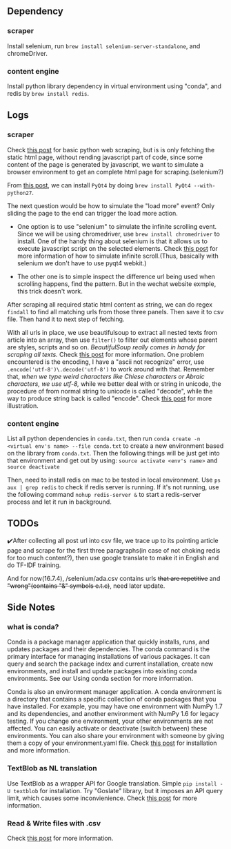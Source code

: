 ## Dependency

### scraper

Install selenium, run `brew install selenium-server-standalone`, and chromeDriver.

### content engine

Install python library dependency in virtual environment using "conda", and redis by `brew install redis`.

## Logs

### scraper

Check [this post](http://docs.python-guide.org/en/latest/scenarios/scrape/) for basic python web scraping, but is is only fetching the static html page, without rending javascript part of code, since some content of the page is generated by javascript, we want to simulate a browser environment to get an complete html page for scraping.(selenium?)

From [this post](http://stackoverflow.com/questions/29449982/installing-pyqt4-with-brew), we can install `PyQt4` by doing `brew install PyQt4 --with-python27`.

The next question would be how to simulate the "load more" event? Only sliding the page to the end can trigger the load more action.

- One option is to use "selenium" to simulate the infinite scrolling event. Since we will be using chromedriver, use `brew install chromedriver` to install. One of the handy thing about selenium is that it allows us to execute javascript script on the selected elements. Check [this post](http://stackoverflow.com/questions/21006940/how-to-load-all-entries-in-an-infinite-scroll-at-once-to-parse-the-html-in-pytho) for more information of how to simulate infinite scroll.(Thus, basically with selenium we don't have to use pyqt4 webkit.)

- The other one is to simple inspect the difference url being used when scrolling happens, find the pattern. But in the wechat website exmple, this trick doesn't work.

After scraping all required static html content as string, we can do regex `findall` to find all matching urls from those three panels. Then save it to csv file. Then hand it to next step of fetching.

With all urls in place, we use beautifulsoup to extract all nested texts from article into an array, then use `filter()` to filter out elements whose parent are styles, scripts and so on. *BeautifulSoup really comes in handy for scraping all texts.* Check [this post](http://stackoverflow.com/questions/1936466/beautifulsoup-grab-visible-webpage-text) for more information. One problem encountered is the encoding, I have a "ascii not recognize" error, use `.encode('utf-8')\.decode('utf-8')` to work around with that. Remember that, *when we type weird characters like Chiese characters or Abraic characters, we use utf-8,* while we better deal with or string in unicode, the procedure of from normal string to unicode is called "decode", while the way to produce string back is called "encode". Check [this post](http://stackoverflow.com/questions/5096776/unicode-decodeutf-8-ignore-raising-unicodeencodeerror) for more illustration.


### content engine

List all python dependencies in `conda.txt`, then run `conda create -n <virtual env's name> --file conda.txt` to create a new environment based on the library from `conda.txt`. Then the following things will be just get into that environment and get out by using: `source activate <env's name>` and `source deactivate`

Then, need to install redis on mac to be tested in local environment. Use `ps aux | grep redis` to check if redis server is running. If it's not running, use the following command `nohup redis-server &` to start a redis-server process and let it run in background.

## TODOs

✔️After collecting all post url into csv file, we trace up to its pointing article page and scrape for the first three paragraphs(in case of not choking redis for too much content?), then use google translate to make it in English and do TF-IDF training. 

And for now(16.7.4), /selenium/ada.csv contains urls <s>that are repetitive</s> and <s>"wrong"(contains "&amp;" symbols e.t.c)</s>, need later update.

## Side Notes

### what is conda?

Conda is a package manager application that quickly installs, runs, and updates packages and their dependencies. The conda command is the primary interface for managing installations of various packages. It can query and search the package index and current installation, create new environments, and install and update packages into existing conda environments. See our Using conda section for more information.

Conda is also an environment manager application. A conda environment is a directory that contains a specific collection of conda packages that you have installed. For example, you may have one environment with NumPy 1.7 and its dependencies, and another environment with NumPy 1.6 for legacy testing. If you change one environment, your other environments are not affected. You can easily activate or deactivate (switch between) these environments. You can also share your environment with someone by giving them a copy of your environment.yaml file. Check [this post](http://conda.pydata.org/docs/intro.html) for installation and more information.

### TextBlob as NL translation

Use TextBlob as a wrapper API for Google translation. Simple `pip install -U textblob` for installation. Try "Goslate" library, but it imposes an API query limit, which causes some inconvienience. Check [this post](https://pypi.python.org/pypi/textblob) for more information.

### Read & Write files with .csv

Check [this post](https://docs.python.org/2/library/csv.html) for more information.

